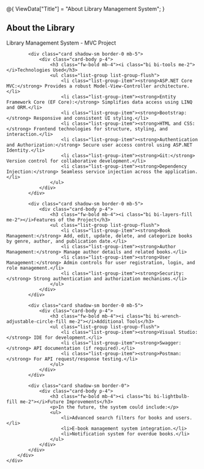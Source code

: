 @{
    ViewData["Title"] = "About Library Management System";
}

<div class="container mt-5">
    <div class="row justify-content-center">
        <div class="col-lg-10">
            <div class="text-center mb-5">
                <h2 class="display-5 fw-bold">About the Library</h2>
                <p class="lead text-muted">Library Management System - MVC Project</p>
            </div>

            <div class="card shadow-sm border-0 mb-5">
                <div class="card-body p-4">
                    <h3 class="fw-bold mb-4"><i class="bi bi-tools me-2"></i>Technologies Used</h3>
                    <ul class="list-group list-group-flush">
                        <li class="list-group-item"><strong>ASP.NET Core MVC:</strong> Provides a robust Model-View-Controller architecture.</li>
                        <li class="list-group-item"><strong>Entity Framework Core (EF Core):</strong> Simplifies data access using LINQ and ORM.</li>
                        <li class="list-group-item"><strong>Bootstrap:</strong> Responsive and consistent UI styling.</li>
                        <li class="list-group-item"><strong>HTML and CSS:</strong> Frontend technologies for structure, styling, and interaction.</li>
                        <li class="list-group-item"><strong>Authentication and Authorization:</strong> Secure user access control using ASP.NET Identity.</li>
                        <li class="list-group-item"><strong>Git:</strong> Version control for collaborative development.</li>
                        <li class="list-group-item"><strong>Dependency Injection:</strong> Seamless service injection across the application.</li>
                    </ul>
                </div>
            </div>

            <div class="card shadow-sm border-0 mb-5">
                <div class="card-body p-4">
                    <h3 class="fw-bold mb-4"><i class="bi bi-layers-fill me-2"></i>Features of the Project</h3>
                    <ul class="list-group list-group-flush">
                        <li class="list-group-item"><strong>Book Management:</strong> Add, edit, update, delete, and categorize books by genre, author, and publication date.</li>
                        <li class="list-group-item"><strong>Author Management:</strong> Manage author details and related books.</li>
                        <li class="list-group-item"><strong>User Management:</strong> Admin controls for user registration, login, and role management.</li>
                        <li class="list-group-item"><strong>Security:</strong> Strong authentication and authorization mechanisms.</li>
                    </ul>
                </div>
            </div>

            <div class="card shadow-sm border-0 mb-5">
                <div class="card-body p-4">
                    <h3 class="fw-bold mb-4"><i class="bi bi-wrench-adjustable-circle-fill me-2"></i>Additional Tools</h3>
                    <ul class="list-group list-group-flush">
                        <li class="list-group-item"><strong>Visual Studio:</strong> IDE for development.</li>
                        <li class="list-group-item"><strong>Swagger:</strong> API documentation (if required).</li>
                        <li class="list-group-item"><strong>Postman:</strong> For API request/response testing.</li>
                    </ul>
                </div>
            </div>

            <div class="card shadow-sm border-0">
                <div class="card-body p-4">
                    <h3 class="fw-bold mb-4"><i class="bi bi-lightbulb-fill me-2"></i>Future Improvements</h3>
                    <p>In the future, the system could include:</p>
                    <ul>
                        <li>Advanced search filters for books and users.</li>
                        <li>E-book management system integration.</li>
                        <li>Notification system for overdue books.</li>
                    </ul>
                </div>
            </div>
        </div>
    </div>
</div>

<link href="https://cdnjs.cloudflare.com/ajax/libs/bootstrap-icons/1.8.1/font/bootstrap-icons.min.css" rel="stylesheet">
